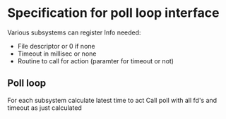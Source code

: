 # Specification for poll loop interface

Various subsystems can register
Info needed:

- File descriptor or 0 if none
- Timeout in millisec or none
- Routine to call for action (paramter for timeout or not)

## Poll loop
For each subsystem calculate latest time to act
Call poll with all fd's and timeout as just calculated
